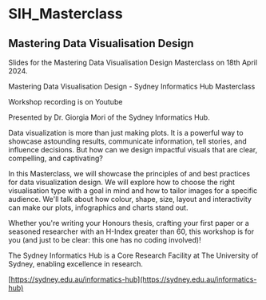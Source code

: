 # SIH_Masterclass

## Mastering Data Visualisation Design

Slides for the Mastering Data Visualisation Design Masterclass on 18th April 2024.

Mastering Data Visualisation Design - Sydney Informatics Hub Masterclass

Workshop recording is on Youtube

Presented by Dr. Giorgia Mori of the Sydney Informatics Hub.

Data visualization is more than just making plots. It is a powerful way to showcase astounding results, communicate information, tell stories, and influence decisions. But how can we design impactful visuals that are clear, compelling, and captivating? 

In this Masterclass, we will showcase the principles of and best practices for data visualization design. We will explore how to choose the right visualisation type with a goal in mind and how to tailor images for a specific audience. We'll talk about how colour, shape, size, layout and interactivity can make our plots, infographics and charts stand out. 

Whether you're writing your Honours thesis, crafting your first paper or a seasoned researcher with an H-Index greater than 60, this workshop is for you (and just to be clear: this one has no coding involved)! 

The Sydney Informatics Hub is a Core Research Facility at The University of Sydney, enabling excellence in research.

[https://sydney.edu.au/informatics-hub](https://sydney.edu.au/informatics-hub)
